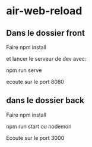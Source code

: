# air-web-reload
## Dans le dossier front
 Faire npm install  
 
 et lancer le serveur de dev avec:  
 
 npm run serve   
 
 ecoute sur le port 8080
 
 ## dans le dossier back
 Faire npm install   
 
 npm run start ou nodemon   
 
 Ecoute sur le port 3000
